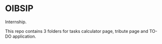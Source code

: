 # OIBSIP
Internship.

This repo contains 3 folders for tasks calculator page, tribute page and TO-DO application.
